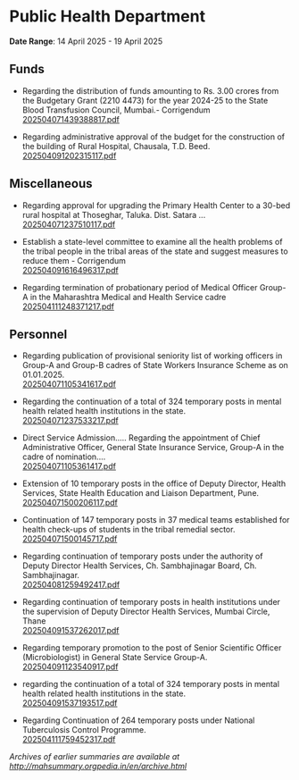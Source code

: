 # Public Health Department

**Date Range**: 14 April 2025 - 19 April 2025


## Funds
- Regarding the distribution of funds amounting to Rs. 3.00 crores from the Budgetary Grant (2210 4473) for the year 2024-25 to the State Blood Transfusion Council, Mumbai.- Corrigendum\
  [202504071439388817.pdf](https://gr.maharashtra.gov.in/Site/Upload/Government%20Resolutions/English/202504071439388817.pdf)

- Regarding administrative approval of the budget for the construction of the building of Rural Hospital, Chausala, T.D. Beed.\
  [202504091202315117.pdf](https://gr.maharashtra.gov.in/Site/Upload/Government%20Resolutions/English/202504091202315117.pdf)

## Miscellaneous
- Regarding approval for upgrading the Primary Health Center to a 30-bed rural hospital at Thoseghar, Taluka. Dist. Satara ...\
  [202504071237510117.pdf](https://gr.maharashtra.gov.in/Site/Upload/Government%20Resolutions/English/202504071237510117.pdf)

- Establish a state-level committee to examine all the health problems of the tribal people in the tribal areas of the state and suggest measures to reduce them - Corrigendum\
  [202504091616496317.pdf](https://gr.maharashtra.gov.in/Site/Upload/Government%20Resolutions/English/202504091616496317.pdf)

- Regarding termination of probationary period of Medical Officer Group-A in the Maharashtra Medical and Health Service cadre\
  [202504111248371217.pdf](https://gr.maharashtra.gov.in/Site/Upload/Government%20Resolutions/English/202504111248371217.pdf)

## Personnel
- Regarding publication of provisional seniority list of working officers in Group-A and Group-B cadres of State Workers Insurance Scheme as on 01.01.2025.\
  [202504071105341617.pdf](https://gr.maharashtra.gov.in/Site/Upload/Government%20Resolutions/English/202504071105341617.pdf)

- Regarding the continuation of a total of 324 temporary posts in mental health related health institutions in the state.\
  [202504071237533217.pdf](https://gr.maharashtra.gov.in/Site/Upload/Government%20Resolutions/English/202504071237533217.pdf)

- Direct Service Admission..... Regarding the appointment of Chief Administrative Officer, General State Insurance Service, Group-A in the cadre of nomination....\
  [202504071105361417.pdf](https://gr.maharashtra.gov.in/Site/Upload/Government%20Resolutions/English/202504071105361417.....pdf)

- Extension of 10 temporary posts in the office of Deputy Director, Health Services, State Health Education and Liaison Department, Pune.\
  [202504071500206117.pdf](https://gr.maharashtra.gov.in/Site/Upload/Government%20Resolutions/English/202504071500206117.pdf)

- Continuation of 147 temporary posts in 37 medical teams established for health check-ups of students in the tribal remedial sector.\
  [202504071500145717.pdf](https://gr.maharashtra.gov.in/Site/Upload/Government%20Resolutions/English/202504071500145717.pdf)

- Regarding continuation of temporary posts under the authority of Deputy Director Health Services, Ch. Sambhajinagar Board, Ch. Sambhajinagar.\
  [202504081259492417.pdf](https://gr.maharashtra.gov.in/Site/Upload/Government%20Resolutions/English/202504081259492417.pdf)

- Regarding continuation of temporary posts in health institutions under the supervision of Deputy Director Health Services, Mumbai Circle, Thane\
  [202504091537262017.pdf](https://gr.maharashtra.gov.in/Site/Upload/Government%20Resolutions/English/202504091537262017.pdf)

- Regarding temporary promotion to the post of Senior Scientific Officer (Microbiologist) in General State Service Group-A.\
  [202504091123540917.pdf](https://gr.maharashtra.gov.in/Site/Upload/Government%20Resolutions/English/202504091123540917.pdf)

- regarding the continuation of a total of 324 temporary posts in mental health related health institutions in the state.\
  [202504091537193517.pdf](https://gr.maharashtra.gov.in/Site/Upload/Government%20Resolutions/English/202504091537193517.pdf)

- Regarding Continuation of 264 temporary posts under National Tuberculosis Control Programme.\
  [202504111759452317.pdf](https://gr.maharashtra.gov.in/Site/Upload/Government%20Resolutions/English/202504111759452317.pdf)


*Archives of earlier summaries are available at http://mahsummary.orgpedia.in/en/archive.html*